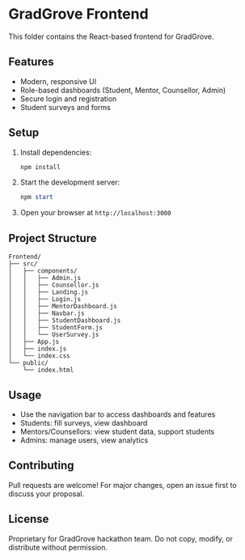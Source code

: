 
# GradGrove Frontend

This folder contains the React-based frontend for GradGrove.

## Features

- Modern, responsive UI
- Role-based dashboards (Student, Mentor, Counsellor, Admin)
- Secure login and registration
- Student surveys and forms

## Setup

1. Install dependencies:

   ```powershell
   npm install
   ```

2. Start the development server:

   ```powershell
   npm start
   ```

3. Open your browser at `http://localhost:3000`

## Project Structure

```text
Frontend/
├── src/
│   ├── components/
│   │   ├── Admin.js
│   │   ├── Counsellor.js
│   │   ├── Landing.js
│   │   ├── Login.js
│   │   ├── MentorDashboard.js
│   │   ├── Navbar.js
│   │   ├── StudentDashboard.js
│   │   ├── StudentForm.js
│   │   └── UserSurvey.js
│   ├── App.js
│   ├── index.js
│   └── index.css
└── public/
    └── index.html
```

## Usage

- Use the navigation bar to access dashboards and features
- Students: fill surveys, view dashboard
- Mentors/Counsellors: view student data, support students
- Admins: manage users, view analytics

## Contributing

Pull requests are welcome! For major changes, open an issue first to discuss your proposal.

## License

Proprietary for GradGrove hackathon team. Do not copy, modify, or distribute without permission.
